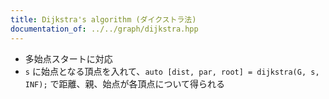 ```yaml
---
title: Dijkstra's algorithm (ダイクストラ法)
documentation_of: ../../graph/dijkstra.hpp
---
```


- 多始点スタートに対応
- `s` に始点となる頂点を入れて、`auto [dist, par, root] = dijkstra(G, s, INF);` で距離、親、始点が各頂点について得られる
